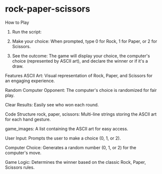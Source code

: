# rock-paper-scissors
How to Play
1. Run the script:

2. Make your choice:
When prompted, type 0 for Rock, 1 for Paper, or 2 for Scissors.

3. See the outcome:
The game will display your choice, the computer's choice (represented by ASCII art), and declare the winner or if it's a draw.

Features
ASCII Art: Visual representation of Rock, Paper, and Scissors for an engaging experience.

Random Computer Opponent: The computer's choice is randomized for fair play.

Clear Results: Easily see who won each round.

Code Structure
rock, paper, scissors: Multi-line strings storing the ASCII art for each hand gesture.

game_images: A list containing the ASCII art for easy access.

User Input: Prompts the user to make a choice (0, 1, or 2).

Computer Choice: Generates a random number (0, 1, or 2) for the computer's move.

Game Logic: Determines the winner based on the classic Rock, Paper, Scissors rules.
